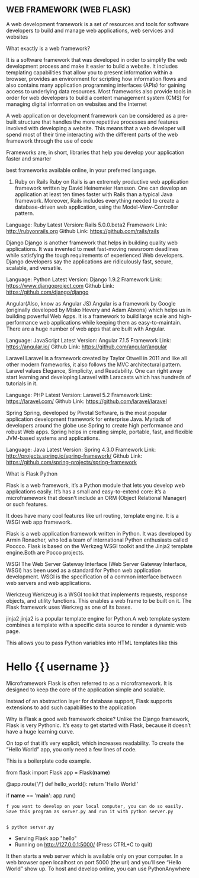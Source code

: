 
## WEB FRAMEWORK (WEB FLASK)

A web development framework is a set of resources and tools for software developers to build and manage web applications, web services and websites

What exactly is a web framework?

It is a software framework that was developed in order to simplify the web development process and make it easier to build a website. It includes templating capabilities that allow you to present information within a browser, provides an environment for scripting how information flows and also contains many application programming interfaces (APIs) for gaining access to underlying data resources. Most frameworks also provide tools in order for web developers to build a content management system (CMS) for managing digital information on websites and the Internet

A web application or development framework can be considered as a pre-built structure that handles the more repetitive processes and features involved with developing a website. This means that a web developer will spend most of their time interacting with the different parts of the web framework through the use of code

Frameworks are, in short, libraries that help you develop your application faster and smarter

best frameworks available online, in your preferred language.

1. Ruby on Rails
Ruby on Rails is an extremely productive web application framework written by David Heinemeier Hansson. One can develop an application at least ten times faster with Rails than a typical Java framework. Moreover, Rails includes everything needed to create a database-driven web application, using the Model-View-Controller pattern.

Language: Ruby
Latest Version: Rails 5.0.0.beta2
Framework Link: http://rubyonrails.org
Github Link: https://github.com/rails/rails


 Django
Django is another framework that helps in building quality web applications. It was invented to meet fast-moving newsroom deadlines while satisfying the tough requirements of experienced Web developers. Django developers say the applications are ridiculously fast, secure, scalable, and versatile.

Language: Python
Latest Version: Django 1.9.2
Framework Link: https://www.djangoproject.com
Github Link: https://github.com/django/django

Angular(Also, know as Angular JS)
Angular is a framework by Google (originally developed by Misko Hevery and Adam Abrons) which helps us in building powerful Web Apps. It is a framework to build large scale and high-performance web applications while keeping them as easy-to-maintain. There are a huge number of web apps that are built with Angular.

Language: JavaScript
Latest Version: Angular 7.1.5
Framework Link: https://angular.io/
Github Link: https://github.com/angular/angular


 Laravel
Laravel is a framework created by Taylor Otwell in 2011 and like all other modern frameworks, it also follows the MVC architectural pattern. Laravel values Elegance, Simplicity, and Readability. One can right away start learning and developing Laravel with Laracasts which has hundreds of tutorials in it.

Language: PHP
Latest Version: Laravel 5.2
Framework Link: https://laravel.com/
Github Link: https://github.com/laravel/laravel


Spring
Spring, developed by Pivotal Software, is the most popular application development framework for enterprise Java. Myriads of developers around the globe use Spring to create high performance and robust Web apps. Spring helps in creating simple, portable, fast, and flexible JVM-based systems and applications.

Language: Java
Latest Version: Spring 4.3.0
Framework Link: http://projects.spring.io/spring-framework/
Github Link: https://github.com/spring-projects/spring-framework


What is Flask Python

Flask is a web framework, it’s a Python module that lets you develop web applications easily. It’s has a small and easy-to-extend core: it’s a microframework that doesn’t include an ORM (Object Relational Manager) or such features.

It does have many cool features like url routing, template engine. It is a WSGI web app framework.

Flask is a web application framework written in Python. It was developed by Armin Ronacher, who led a team of international Python enthusiasts called Poocco. Flask is based on the Werkzeg WSGI toolkit and the Jinja2 template engine.Both are Pocco projects.

WSGI
The Web Server Gateway Interface (Web Server Gateway Interface, WSGI) has been used as a standard for Python web application development. WSGI is the specification of a common interface between web servers and web applications.

Werkzeug
Werkzeug is a WSGI toolkit that implements requests, response objects, and utility functions. This enables a web frame to be built on it. The Flask framework uses Werkzeg as one of its bases.

jinja2
jinja2 is a popular template engine for Python.A web template system combines a template with a specific data source to render a dynamic web page.

This allows you to pass Python variables into HTML templates like this


<html>
    <head>
        <title>{{ title }}</title>
    </head>
    <body>
        <h1>Hello {{ username }}</h1>
    </body>
</html>


Microframework
Flask is often referred to as a microframework. It is designed to keep the core of the application simple and scalable.

Instead of an abstraction layer for database support, Flask supports extensions to add such capabilities to the application

Why is Flask a good web framework choice?
Unlike the Django framework, Flask is very Pythonic. It’s easy to get started with Flask, because it doesn’t have a huge learning curve.

On top of that it’s very explicit, which increases readability. To create the “Hello World” app, you only need a few lines of code.

This is a boilerplate code example.


from flask import Flask
app = Flask(__name__)

@app.route('/')
def hello_world():
    return 'Hello World!'

if __name__ == '__main__':
    app.run()


    f you want to develop on your local computer, you can do so easily. Save this program as server.py and run it with python server.py


    $ python server.py
 * Serving Flask app "hello"
 * Running on http://127.0.0.1:5000/ (Press CTRL+C to quit)


 It then starts a web server which is available only on your computer. In a web browser open localhost on port 5000 (the url) and you’ll see “Hello World” show up.
To host and develop online, you can use PythonAnywhere
